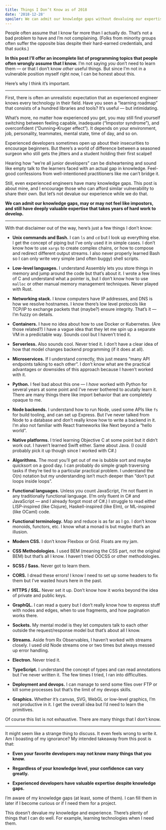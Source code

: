 ```yaml
---
title: Things I Don’t Know as of 2018
date: '2018-12-28'
spoiler: We can admit our knowledge gaps without devaluing our expertise.
---
```


People often assume that I know far more than I actually do. That’s not a bad problem to have and I’m not complaining. (Folks from minority groups often suffer the opposite bias despite their hard-earned credentials, and that *sucks*.)

**In this post I’ll offer an incomplete list of programming topics that people often wrongly assume that I know.** I’m not saying *you* don’t need to learn them — or that I don’t know *other* useful things. But since I’m not in a vulnerable position myself right now, I can be honest about this.

Here’s why I think it’s important.

---

First, there is often an unrealistic expectation that an experienced engineer knows every technology in their field. Have you seen a “learning roadmap” that consists of a hundred libraries and tools? It’s useful — but intimidating.

What’s more, no matter how experienced you get, you may still find yourself switching between feeling capable, inadequate (“Impostor syndrome”), and overconfident (“Dunning–Kruger effect”). It depends on your environment, job, personality, teammates, mental state, time of day, and so on.

Experienced developers sometimes open up about their insecurities to encourage beginners. But there’s a world of difference between a seasoned surgeon who still gets the jitters and a student holding their first scalpel!

Hearing how “we’re all junior developers” can be disheartening and sound like empty talk to the learners faced with an actual gap in knowledge. Feel-good confessions from well-intentioned practitioners like me can’t bridge it.

Still, even experienced engineers have many knowledge gaps. This post is about mine, and I encourage those who can afford similar vulnerability to share their own. But let’s not devalue our experience while we do that.

**We can admit our knowledge gaps, may or may not feel like impostors, and still have deeply valuable expertise that takes years of hard work to develop.**

---

With that disclaimer out of the way, here’s just a few things I don’t know:

* **Unix commands and Bash.** I can `ls` and `cd` but I look up everything else. I get the concept of piping but I’ve only used it in simple cases. I don’t know how to use `xargs` to create complex chains, or how to compose and redirect different output streams. I also never properly learned Bash so I can only write very simple (and often buggy) shell scripts.

* **Low-level languages.** I understand Assembly lets you store things in memory and jump around the code but that’s about it. I wrote a few lines of C and understand what a pointer is, but I don’t know how to use `malloc` or other manual memory management techniques. Never played with Rust.

* **Networking stack.** I know computers have IP addresses, and DNS is how we resolve hostnames. I know there’s low level protocols like TCP/IP to exchange packets that (maybe?) ensure integrity. That’s it — I’m fuzzy on details.

* **Containers.** I have no idea about how to use Docker or Kubernetes. (Are those related?) I have a vague idea that they let me spin up a separate VM in a predictable way. Sounds cool but I haven’t tried it.

* **Serverless.** Also sounds cool. Never tried it. I don’t have a clear idea of how that model changes backend programming (if it does at all).

* **Microservices.** If I understand correctly, this just means “many API endpoints talking to each other”. I don’t know what are the practical advantages or downsides of this approach because I haven’t worked with it.

* **Python.** I feel bad about this one — I *have* worked with Python for several years at some point and I’ve never bothered to acutally learn it. There are many things there like import behavior that are completely opaque to me.

* **Node backends.** I understand how to run Node, used some APIs like `fs` for build tooling, and can set up Express. But I’ve never talked from Node to a database and don’t really know how to write a backend in it. I’m also not familiar with React frameworks like Next beyond a “hello world”.

* **Native platforms.** I tried learning Objective C at some point but it didn’t work out. I haven’t learned Swift either. Same about Java. (I could probably pick it up though since I worked with C#.)

* **Algorithms.** The most you’ll get out of me is bubble sort and maybe quicksort on a good day. I can probably do simple graph traversing tasks if they’re tied to a particular practical problem. I understand the O(n) notation but my understanding isn’t much deeper than “don’t put loops inside loops”.

* **Functional languages.** Unless you count JavaScript, I’m not fluent in any traditionally functional language. (I’m only fluent in C# and JavaScript — and I already forgot most of C#.) I struggle to read either LISP-inspired (like Clojure), Haskell-inspired (like Elm), or ML-inspired (like OCaml) code.

* **Functional terminology.** Map and reduce is as far as I go. I don’t know monoids, functors, etc. I know what a monad is but maybe that’s an illusion.

* **Modern CSS.** I don’t know Flexbox or Grid. Floats are my jam.

* **CSS Methodologies.** I used BEM (meaning the CSS part, not the original BEM) but that’s all I know. I haven’t tried OOCSS or other methodologies.

* **SCSS / Sass.** Never got to learn them.

* **CORS.** I dread these errors! I know I need to set up some headers to fix them but I’ve wasted hours here in the past.

* **HTTPS / SSL.** Never set it up. Don’t know how it works beyond the idea of private and public keys.

* **GraphQL.** I can read a query but I don’t really know how to express stuff with nodes and edges, when to use fragments, and how pagination works there.

* **Sockets.** My mental model is they let computers talk to each other outside the request/response model but that’s about all I know.

* **Streams.** Aside from Rx Observables, I haven’t worked with streams closely. I used old Node streams one or two times but always messed up error handling.

* **Electron.** Never tried it.

* **TypeScript.** I understand the concept of types and can read annotations but I’ve never written it. The few times I tried, I ran into difficulties.

* **Deployment and devops.** I can manage to send some files over FTP or kill some processes but that’s the limit of my devops skills.

* **Graphics.** Whether it’s canvas, SVG, WebGL or low-level graphics, I’m not productive in it. I get the overall idea but I’d need to learn the primitives.

Of course this list is not exhaustive. There are many things that I don’t know.

---

It might seem like a strange thing to discuss. It even feels wrong to write it. Am I boasting of my ignorance? My intended takeaway from this post is that:

* **Even your favorite developers may not know many things that you know.**

* **Regardless of your knowledge level, your confidence can vary greatly.**

* **Experienced developers have valuable expertise despite knowledge gaps.**

I’m aware of my knowledge gaps (at least, some of them). I can fill them in later if I become curious or if I need them for a project.

This doesn’t devalue my knowledge and experience. There’s plenty of things that I can do well. For example, learning technologies when I need them.

